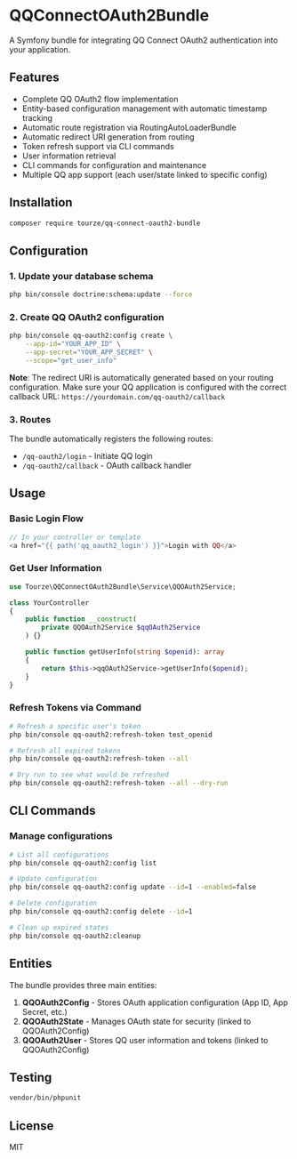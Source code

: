 # QQConnectOAuth2Bundle

A Symfony bundle for integrating QQ Connect OAuth2 authentication into your application.

## Features

- Complete QQ OAuth2 flow implementation
- Entity-based configuration management with automatic timestamp tracking
- Automatic route registration via RoutingAutoLoaderBundle
- Automatic redirect URI generation from routing
- Token refresh support via CLI commands
- User information retrieval
- CLI commands for configuration and maintenance
- Multiple QQ app support (each user/state linked to specific config)

## Installation

```bash
composer require tourze/qq-connect-oauth2-bundle
```

## Configuration

### 1. Update your database schema

```bash
php bin/console doctrine:schema:update --force
```

### 2. Create QQ OAuth2 configuration

```bash
php bin/console qq-oauth2:config create \
    --app-id="YOUR_APP_ID" \
    --app-secret="YOUR_APP_SECRET" \
    --scope="get_user_info"
```

**Note**: The redirect URI is automatically generated based on your routing configuration. Make sure your QQ application is configured with the correct callback URL: `https://yourdomain.com/qq-oauth2/callback`

### 3. Routes

The bundle automatically registers the following routes:

- `/qq-oauth2/login` - Initiate QQ login
- `/qq-oauth2/callback` - OAuth callback handler

## Usage

### Basic Login Flow

```php
// In your controller or template
<a href="{{ path('qq_oauth2_login') }}">Login with QQ</a>
```

### Get User Information

```php
use Tourze\QQConnectOAuth2Bundle\Service\QQOAuth2Service;

class YourController
{
    public function __construct(
        private QQOAuth2Service $qqOAuth2Service
    ) {}

    public function getUserInfo(string $openid): array
    {
        return $this->qqOAuth2Service->getUserInfo($openid);
    }
}
```

### Refresh Tokens via Command

```bash
# Refresh a specific user's token
php bin/console qq-oauth2:refresh-token test_openid

# Refresh all expired tokens
php bin/console qq-oauth2:refresh-token --all

# Dry run to see what would be refreshed
php bin/console qq-oauth2:refresh-token --all --dry-run
```

## CLI Commands

### Manage configurations

```bash
# List all configurations
php bin/console qq-oauth2:config list

# Update configuration
php bin/console qq-oauth2:config update --id=1 --enabled=false

# Delete configuration
php bin/console qq-oauth2:config delete --id=1

# Clean up expired states
php bin/console qq-oauth2:cleanup
```

## Entities

The bundle provides three main entities:

1. **QQOAuth2Config** - Stores OAuth application configuration (App ID, App Secret, etc.)
2. **QQOAuth2State** - Manages OAuth state for security (linked to QQOAuth2Config)
3. **QQOAuth2User** - Stores QQ user information and tokens (linked to QQOAuth2Config)

## Testing

```bash
vendor/bin/phpunit
```

## License

MIT